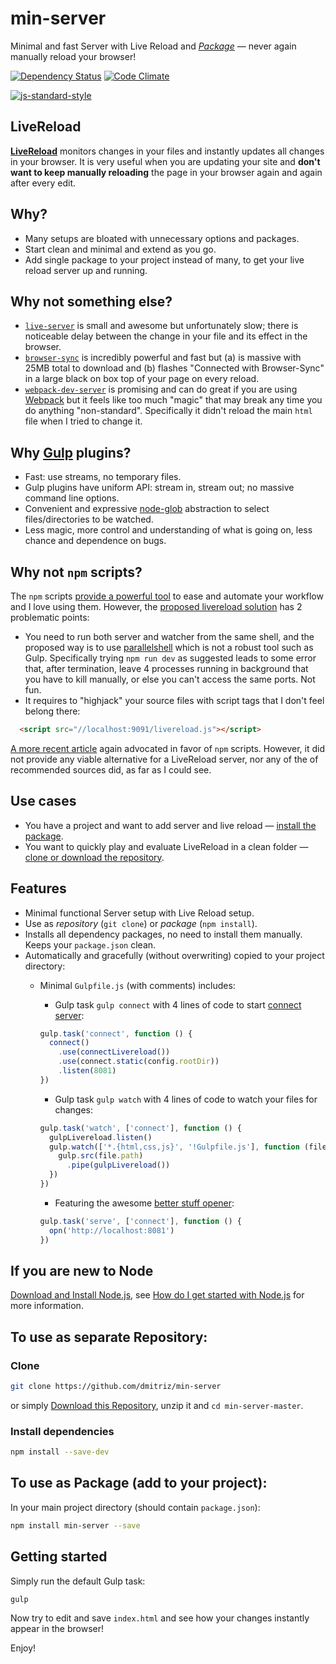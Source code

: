 # min-server
Minimal and fast Server with Live Reload and [*Package*](https://www.npmjs.com/package/min-server) &mdash; never again manually reload your browser!

[![Dependency Status](https://david-dm.org/dmitriz/min-server.svg)](https://david-dm.org/dmitriz/min-server) [![Code Climate](https://codeclimate.com/github/dmitriz/min-server/badges/gpa.svg)](https://codeclimate.com/github/dmitriz/min-server)

[![js-standard-style](https://cdn.rawgit.com/feross/standard/master/badge.svg)](https://github.com/feross/standard)


## LiveReload
[**LiveReload**](http://livereload.com/) monitors changes in your files and instantly updates all changes in your browser. It is very useful when you are updating your site and **don't want to keep manually reloading** the page in your browser again and again after every edit.


## Why?
- Many setups are bloated with unnecessary options and packages.
- Start clean and minimal and extend as you go.
- Add single package to your project instead of many, to get your live reload server up and running.


## Why not something else?
- [`live-server`](https://github.com/tapio/live-server) is small and awesome but unfortunately slow; there is noticeable delay between the change in your file and its effect in the browser. 
- [`browser-sync`](https://github.com/BrowserSync/browser-sync) is incredibly powerful and fast but (a) is massive with 25MB total to download and (b) flashes "Connected with Browser-Sync" in a large black on box top of your page on every reload.
- [`webpack-dev-server`](https://github.com/webpack/webpack-dev-server) is promising and can do great if you are using [Webpack](https://webpack.github.io/) but it feels like too much "magic" that may break any time you do anything "non-standard". Specifically it didn't reload the main `html` file when I tried to change it.


## Why [Gulp](https://github.com/gulpjs/gulp) plugins?
- Fast: use streams, no temporary files.
- Gulp plugins have uniform API: stream in, stream out; no massive command line options.
- Convenient and expressive [node-glob](https://github.com/isaacs/node-glob) abstraction to select files/directories to be watched.
- Less magic, more control and understanding of what is going on, less chance and dependence on bugs.


## Why not `npm` scripts?
The `npm` scripts [provide a powerful tool](http://blog.keithcirkel.co.uk/how-to-use-npm-as-a-build-tool/) to ease and automate your workflow and I love using them. However, the [proposed livereload solution](https://github.com/keithamus/npm-scripts-example/blob/master/package.json) has 2 problematic points:

- You need to run both server and watcher from the same shell, and the proposed way is to use [parallelshell](https://github.com/keithamus/parallelshell) which is not a robust tool such as Gulp. Specifically trying `npm run dev` as suggested leads to some error that, after termination, leave 4 processes running in background that you have to kill manually, or else you can't access the same ports. Not fun.
- It requires to "highjack" your source files with script tags that I don't feel belong there:

```html
  <script src="//localhost:9091/livereload.js"></script>
```

[A more recent article](https://medium.com/@housecor/why-i-left-gulp-and-grunt-for-npm-scripts-3d6853dd22b8#.kc05r0ilm) again advocated in favor of `npm` scripts. However, it did not provide any viable alternative for a LiveReload server, nor any of the of recommended sources did, as far as I could see.


## Use cases
- You have a project and want to add server and live reload &mdash; [install the package](#to-use-as-package-add-to-your-project).
- You want to quickly play and evaluate LiveReload in a clean folder &mdash; [clone or download the repository](#to-use-as-separate-repository).


## Features
- Minimal functional Server setup with Live Reload setup.
- Use as *repository* (`git clone`) or *package* (`npm install`).
- Installs all dependency packages, no need to install them manually. Keeps your `package.json` clean.
- Automatically and gracefully (without overwriting) copied to your project directory:
  - Minimal `Gulpfile.js` (with comments) includes:
    - Gulp task `gulp connect` with 4 lines of code to start [connect server](https://github.com/senchalabs/connect):

    ```js
    gulp.task('connect', function () {
      connect()
        .use(connectLivereload())
        .use(connect.static(config.rootDir))
        .listen(8081)
    })
    ```

    - Gulp task `gulp watch` with 4 lines of code to watch your files for changes:

    ```js
    gulp.task('watch', ['connect'], function () {
      gulpLivereload.listen()
      gulp.watch(['*.{html,css,js}', '!Gulpfile.js'], function (file) {
        gulp.src(file.path)
          .pipe(gulpLivereload())
      })
    })
    ```

    - Featuring the awesome [better stuff opener](https://github.com/sindresorhus/opn):

    ```js
    gulp.task('serve', ['connect'], function () {
      opn('http://localhost:8081')
    })
    ```


## If you are new to Node
[Download and Install Node.js](https://nodejs.org/download/), see [How do I get started with Node.js](http://stackoverflow.com/questions/2353818/how-do-i-get-started-with-node-js) for more information.


## To use as separate Repository: 
### Clone
```sh
git clone https://github.com/dmitriz/min-server
```
or simply [Download this Repository](https://github.com/dmitriz/min-server/archive/master.zip),
unzip it and `cd min-server-master`.


### Install dependencies
```sh
npm install --save-dev
```

## To use as Package (add to your project):
In your main project directory (should contain `package.json`):
```sh
npm install min-server --save
```

## Getting started
Simply run the default Gulp task:
```sh
gulp
```
Now try to edit and save `index.html` and see how your changes instantly appear in the browser!

Enjoy!
